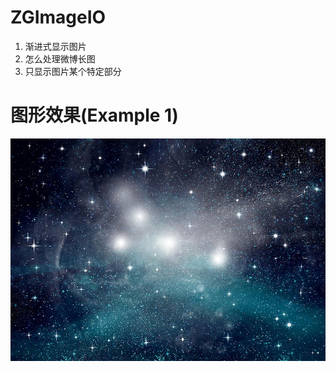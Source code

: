 # ZGImageIO
1. 渐进式显示图片
2. 怎么处理微博长图  
3. 只显示图片某个特定部分

# 图形效果(Example 1)
![效果图之图形](https://github.com/MR-Zong/ZGImageIO/blob/master/ZGImageIO/ZGImageIO/sky.jpg)
